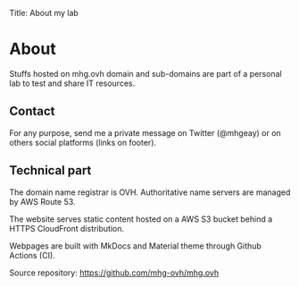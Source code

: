 Title: About my lab

# About

Stuffs hosted on mhg.ovh domain and sub-domains are part of a personal lab to test and share IT resources.

## Contact

For any purpose, send me a private message on Twitter (@mhgeay) or on others social platforms (links on footer).

## Technical part

The domain name registrar is OVH. Authoritative name servers are managed by AWS Route 53.

The website serves static content hosted on a AWS S3 bucket behind a HTTPS CloudFront distribution.

Webpages are built with MkDocs and Material theme through Github Actions (CI).

Source repository: <https://github.com/mhg-ovh/mhg.ovh>
